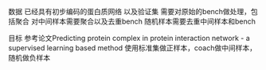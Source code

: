 数据
    已经具有初步编码的蛋白质网络
    以及验证集
    需要对原始的bench做处理，包括聚合
    对中间样本需要聚合以及去重bench
    随机样本需要去重中间样本和bench

目标
    参考论文Predicting protein complex in protein interaction network - a supervised learning based method
    使用标准集做正样本，coach做中间样本，随机做负样本
